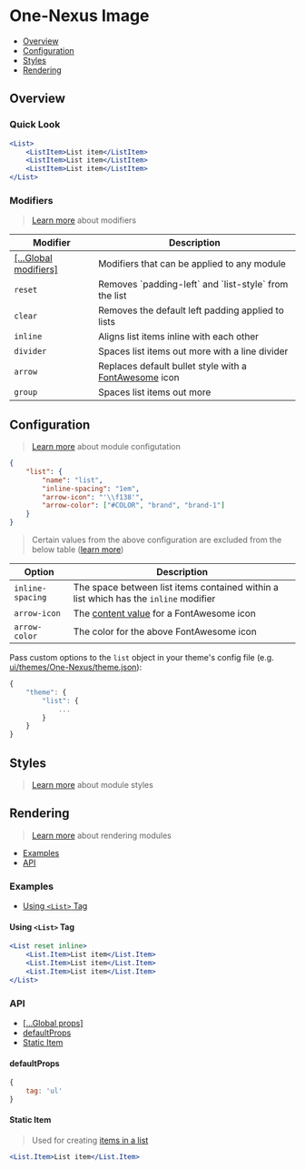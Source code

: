 # One-Nexus Image

* [Overview](#overview)
* [Configuration](#configuration)
* [Styles](#styles)
* [Rendering](#rendering)

## Overview

### Quick Look

```jsx
<List>
    <ListItem>List item</ListItem>
    <ListItem>List item</ListItem>
    <ListItem>List item</ListItem>
</List>
```

### Modifiers

> [Learn more](https://github.com/esr360/One-Nexus/wiki/Modifiers) about modifiers

<table class="table">
    <thead>
        <tr>
            <th>Modifier</th>
            <th>Description</th>
        </tr>
    </thead>
    <tbody>
        <tr>
            <td><a href="https://github.com/esr360/One-Nexus/wiki/Global-Modifiers">[...Global modifiers]</a></td>
            <td>Modifiers that can be applied to any module</td>
        </tr>
        <tr>
            <td><code>reset</code></td>
            <td>Removes `padding-left` and `list-style` from the list</td>
        </tr>
        <tr>
            <td><code>clear</code></td>
            <td>Removes the default left padding applied to lists</td>
        </tr>
        <tr>
            <td><code>inline</code></td>
            <td>Aligns list items inline with each other</td>
        </tr>
        <tr>
            <td><code>divider</code></td>
            <td>Spaces list items out more with a line divider</td>
        </tr>
        <tr>
            <td><code>arrow</code></td>
            <td>Replaces default bullet style with a <a href="#TODO">FontAwesome</a> icon</td>
        </tr>
        <tr>
            <td><code>group</code></td>
            <td>Spaces list items out more</td>
        </tr>
    </tbody>
</table>

## Configuration

> [Learn more](https://github.com/esr360/One-Nexus/wiki/Module-Configuration) about module configutation

```json
{
    "list": {
        "name": "list",
        "inline-spacing": "1em",
        "arrow-icon": "'\\f138'",
        "arrow-color": ["#COLOR", "brand", "brand-1"]
    }
}
```

> Certain values from the above configuration are excluded from the below table ([learn more](https://github.com/esr360/One-Nexus/tree/master/src/ui/modules#documenting-configuration-properties))

<table class="table">
    <thead>
        <tr>
            <th>Option</th>
            <th>Description</th>
        </tr>
    </thead>
    <tbody>
        <tr>
            <td><code>inline-spacing</code></td>
            <td>The space between list items contained within a list which has the <code>inline</code> modifier</td>
        </tr>
        <tr>
            <td><code>arrow-icon</code></td>
            <td>The <a href="http://astronautweb.co/snippet/font-awesome/" target="blank">content value</a> for a FontAwesome icon</td>
        </tr>
        <tr>
            <td><code>arrow-color</code></td>
            <td>The color for the above FontAwesome icon</td>
        </tr>
    </tbody>
</table>

Pass custom options to the `list` object in your theme's config file (e.g. [ui/themes/One-Nexus/theme.json](../../../themes/One-Nexus/theme.json)):

```js
{
    "theme": {
        "list": {
            ...
        }
    }
}
```

## Styles

> [Learn more](https://github.com/esr360/One-Nexus/wiki/Styling-a-module) about module styles

## Rendering

> [Learn more](https://github.com/esr360/One-Nexus/wiki/Rendering-a-module) about rendering modules

* [Examples](#examples)
* [API](#api)

### Examples

* [Using `<List>` Tag](#using-list-tag)

#### Using `<List>` Tag

```jsx
<List reset inline>
    <List.Item>List item</List.Item>
    <List.Item>List item</List.Item>
    <List.Item>List item</List.Item>
</List>
```

### API

* [[...Global props]](https://github.com/esr360/One-Nexus/wiki/Rendering-a-module#global-props)
* [defaultProps](#defaultprops)
* [Static Item](#TODO)

#### defaultProps

```js
{
    tag: 'ul'
}
```

#### Static Item

> Used for creating [items in a list](https://developer.mozilla.org/en-US/docs/Web/HTML/Element/li)

```jsx
<List.Item>List item</List.Item>
```